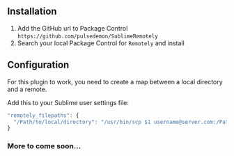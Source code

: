 ## Installation

1. Add the GitHub url to Package Control `https://github.com/pulsedemon/SublimeRemotely`
2. Search your local Package Control for `Remotely` and install

## Configuration

For this plugin to work, you need to create a map between a local directory and a remote.

Add this to your Sublime user settings file:

```js
"remotely_filepaths": {
  "/Path/to/local/directory": "/usr/bin/scp $1 username@server.com:/Path/to/remote/directory$2"
}
```

### More to come soon...
